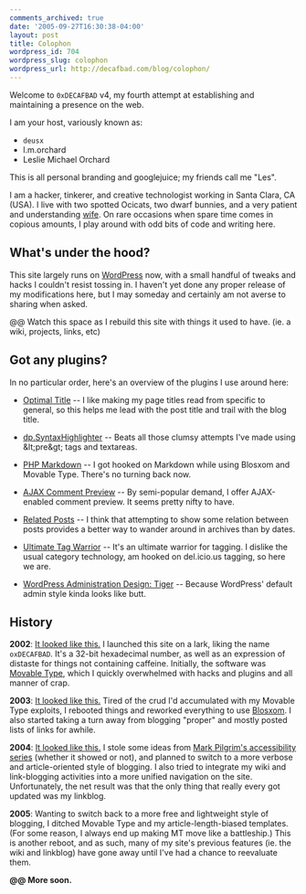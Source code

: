 ```yaml
---
comments_archived: true
date: '2005-09-27T16:30:38-04:00'
layout: post
title: Colophon
wordpress_id: 704
wordpress_slug: colophon
wordpress_url: http://decafbad.com/blog/colophon/
---
```

Welcome to `0xDECAFBAD` v4, my fourth attempt at establishing and maintaining a presence on the web.

I am your host, variously known as:

* `deusx`
* l.m.orchard
* Leslie Michael Orchard

This is all personal branding and googlejuice; my friends call me "Les".

I am a hacker, tinkerer, and creative technologist working in Santa Clara, CA (USA).  I live with two spotted Ocicats, two dwarf bunnies, and a very patient and understanding [wife][wife].  On rare occasions when spare time comes in copious amounts, I play around with odd bits of code and writing here.

[wife]: http://decafbad.com/blog/2006/06/09/wedding-day-is-today

## What's under the hood?

This site largely runs on [WordPress][wp] now, with a small handful of tweaks and hacks I couldn't resist tossing in.  I haven't yet done any proper release of my modifications here, but I may someday and certainly am not averse to sharing when asked.

@@ Watch this space as I rebuild this site with things it used to have.  (ie. a wiki, projects, links, etc)

[wp]: http://www.wordpress.org

## Got any plugins?

In no particular order, here's an overview of the plugins I use around here:

* [Optimal Title](http://elasticdog.com/2004/09/optimal-title/) -- I like making my page titles read from specific to general, so this helps me lead with the post title and trail with the blog title.

* [dp.SyntaxHighlighter](http://www.dreamprojections.com/SyntaxHighlighter/) -- Beats all those clumsy attempts I've made using &amp;lt;pre&amp;gt; tags and textareas.

* [PHP Markdown](http://www.michelf.com/projects/php-markdown/) -- I got hooked on Markdown while using Blosxom and Movable Type.  There's no turning back now.

* [AJAX Comment Preview](http://blogwaffe.com/2005/06/14/298/) -- By semi-popular demand, I offer AJAX-enabled comment preview.  It seems pretty nifty to have.

* [Related Posts](http://www.w-a-s-a-b-i.com/archives/2004/05/26/wordpress-related-entries-plugin/) -- I think that attempting to show some relation between posts provides a better way to wander around in archives than by dates.

* [Ultimate Tag Warrior](http://www.neato.co.nz/ultimate-tag-warrior/) -- It's an ultimate warrior for tagging.  I dislike the usual category technology, am hooked on del.icio.us tagging, so here we are.

* [WordPress Administration Design: Tiger](http://orderedlist.com/articles/wordpress-administration-design-tiger/ "WordPress Administration Design: Tiger // Ordered List by Steve Smith") -- Because WordPress' default admin style kinda looks like butt.

## History

**2002**: [It looked like this.](http://web.archive.org/web/20020525024010/http://www.decafbad.com/) I launched this site on a lark, liking the name `oxDECAFBAD`.  It's a 32-bit hexadecimal number, as well as an expression of distaste for things not containing caffeine.   Initially, the software was [Movable Type][mt2], which I quickly overwhelmed with hacks and plugins and all manner of crap.

**2003**: [It looked like this.](http://web.archive.org/web/20030603165048/www.decafbad.com/blog/)  Tired of the crud I'd accumulated with my Movable Type exploits, I rebooted things and reworked everything to use [Blosxom][blosxom].  I also started taking a turn away from blogging "proper" and mostly posted lists of links for awhile.

**2004**: [It looked like this.](http://web.archive.org/web/20040618092324/www.decafbad.com/blog/)  I stole some ideas from [Mark Pilgrim's accessibility series](http://diveintoaccessibility.org/) (whether it showed or not), and planned to switch to a more verbose and article-oriented style of blogging.  I also tried to integrate my wiki and link-blogging activities into a more unified navigation on the site.  Unfortunately, the net result was that the only thing that really every got updated was my linkblog.

**2005**: Wanting to switch back to a more free and lightweight style of blogging, I ditched Movable Type and my article-length-biased templates.  (For some reason, I always end up making MT move like a battleship.)  This is another reboot, and as such, many of my site's previous features (ie. the wiki and linkblog) have gone away until I've had a chance to reevaluate them.

**@@ More soon.**

[mt2]: http://www.movabletype.org
[blosxom]: http://blosxom.com
